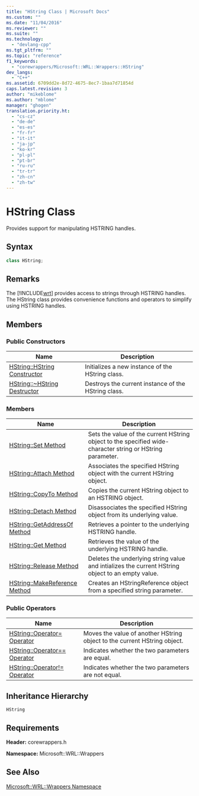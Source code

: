```yaml
---
title: "HString Class | Microsoft Docs"
ms.custom: ""
ms.date: "11/04/2016"
ms.reviewer: ""
ms.suite: ""
ms.technology: 
  - "devlang-cpp"
ms.tgt_pltfrm: ""
ms.topic: "reference"
f1_keywords: 
  - "corewrappers/Microsoft::WRL::Wrappers::HString"
dev_langs: 
  - "C++"
ms.assetid: 6709dd2e-8d72-4675-8ec7-1baa7d71854d
caps.latest.revision: 3
author: "mikeblome"
ms.author: "mblome"
manager: "ghogen"
translation.priority.ht: 
  - "cs-cz"
  - "de-de"
  - "es-es"
  - "fr-fr"
  - "it-it"
  - "ja-jp"
  - "ko-kr"
  - "pl-pl"
  - "pt-br"
  - "ru-ru"
  - "tr-tr"
  - "zh-cn"
  - "zh-tw"
---
```

# HString Class
Provides support for manipulating HSTRING handles.  
  
## Syntax  
  
```cpp  
class HString;  
```  
  
## Remarks  
 The [!INCLUDE[wrt](../atl/reference/includes/wrt_md.md)] provides access to strings through HSTRING handles. The HString class provides convenience functions and operators to simplify using HSTRING handles.  
  
## Members  
  
### Public Constructors  
  
|Name|Description|  
|----------|-----------------|  
|[HString::HString Constructor](../windows/hstring-hstring-constructor.md)|Initializes a new instance of the HString class.|  
|[HString::~HString Destructor](../windows/hstring-tilde-hstring-destructor.md)|Destroys the current instance of the HString class.|  
  
### Members  
  
|Name|Description|  
|----------|-----------------|  
|[HString::Set Method](../windows/hstring-set-method.md)|Sets the value of the current HString object to the specified wide-character string or HString parameter.|  
|[HString::Attach Method](../windows/hstring-attach-method.md)|Associates the specified HString object with the current HString object.|  
|[HString::CopyTo Method](../windows/hstring-copyto-method.md)|Copies the current HString object to an HSTRING object.|  
|[HString::Detach Method](../windows/hstring-detach-method.md)|Disassociates the specified HString object from its underlying value.|  
|[HString::GetAddressOf Method](../windows/hstring-getaddressof-method.md)|Retrieves a pointer to the underlying HSTRING handle.|  
|[HString::Get Method](../windows/hstring-get-method.md)|Retrieves the value of the underlying HSTRING handle.|  
|[HString::Release Method](../windows/hstring-release-method.md)|Deletes the underlying string value and intializes the current HString object to an empty value.|  
|[HString::MakeReference Method](../windows/hstring-makereference-method.md)|Creates an HStringReference object from a specified string parameter.|  
  
### Public Operators  
  
|Name|Description|  
|----------|-----------------|  
|[HString::Operator= Operator](../windows/hstring-operator-assign-operator.md)|Moves the value of another HString object to the current HString object.|  
|[HString::Operator== Operator](../windows/hstring-operator-equality-operator.md)|Indicates whether the two parameters are equal.|  
|[HString::Operator!= Operator](../windows/hstring-operator-inequality-operator.md)|Indicates whether the two parameters are not equal.|  
  
## Inheritance Hierarchy  
 `HString`  
  
## Requirements  
 **Header:** corewrappers.h  
  
 **Namespace:** Microsoft::WRL::Wrappers  
  
## See Also  
 [Microsoft::WRL::Wrappers Namespace](../windows/microsoft-wrl-wrappers-namespace.md)